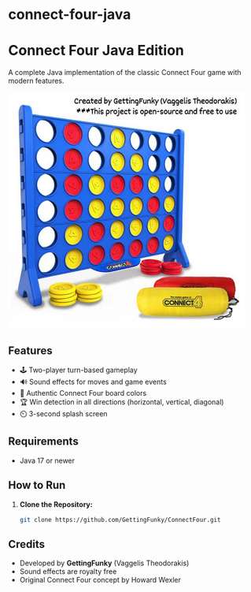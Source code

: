 # connect-four-java
# Connect Four Java Edition

A complete Java implementation of the classic Connect Four game with modern features.

![Game Screenshot](assets/images/introImage.jpg)

## Features
- 🕹️ Two-player turn-based gameplay
- 🔊 Sound effects for moves and game events
- 🎨 Authentic Connect Four board colors
- 🏆 Win detection in all directions (horizontal, vertical, diagonal)
- ⏲️ 3-second splash screen

## Requirements
- Java 17 or newer

## How to Run

1. **Clone the Repository:**
   ```bash
   git clone https://github.com/GettingFunky/ConnectFour.git


## Credits
- Developed by <b>GettingFunky</b> (Vaggelis Theodorakis)
- Sound effects are royalty free
- Original Connect Four concept by Howard Wexler
